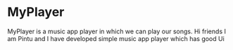 # MyPlayer
MyPlayer is a music app player in which we can play our songs.
Hi friends
I am Pintu and I have developed simple music app player which has good Ui
